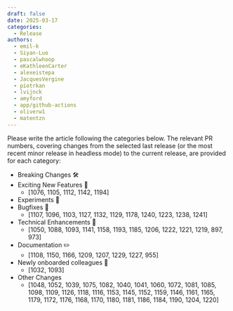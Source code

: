 ```yaml
---
draft: false
date: 2025-03-17
categories:
  - Release
authors:
  - emil-k
  - Siyan-Luo
  - pascalwhoop
  - eKathleenCarter
  - alexeistepa
  - JacquesVergine
  - piotrkan
  - lvijnck
  - amyford
  - app/github-actions
  - oliverw1
  - matentzn
---
```

Please write the article following the categories below. The relevant PR numbers, covering changes from the selected last release (or the most recent minor release in headless mode) to the current release, are provided for each category:

-   Breaking Changes 🛠
-   Exciting New Features 🎉
      - [1076, 1105, 1112, 1142, 1194]
-   Experiments 🧪
-   Bugfixes 🐛
      - [1107, 1096, 1103, 1127, 1132, 1129, 1178, 1240, 1223, 1238, 1241]
-   Technical Enhancements 🧰
      - [1050, 1088, 1093, 1141, 1158, 1193, 1185, 1206, 1222, 1221, 1219, 897, 973]
-   Documentation ✏️
      - [1108, 1150, 1166, 1209, 1207, 1229, 1227, 955]
-   Newly onboarded colleagues 🚤
      - [1032, 1093]
-  Other Changes
      - [1048, 1052, 1039, 1075, 1082, 1040, 1041, 1060, 1072, 1081, 1085, 1098, 1109, 1126, 1118, 1116, 1153, 1145, 1152, 1159, 1146, 1161, 1165, 1179, 1172, 1176, 1168, 1170, 1180, 1181, 1186, 1184, 1190, 1204, 1220]